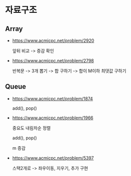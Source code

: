 # 자료구조

## Array

* https://www.acmicpc.net/problem/2920

  앞뒤 비교 -> 증감 확인

* https://www.acmicpc.net/problem/2798

  반복문 -> 3개 뽑기 -> 합 구하기 -> 합이 M이하 최댓값 구하기

## Queue

* https://www.acmicpc.net/problem/1874

  add(), pop()

* https://www.acmicpc.net/problem/1966

  중요도 내림차순 정렬

  add(), pop() 

  m 증감 

* https://www.acmicpc.net/problem/5397

  스택2개로 -> 좌우이동, 지우기, 추가 구현